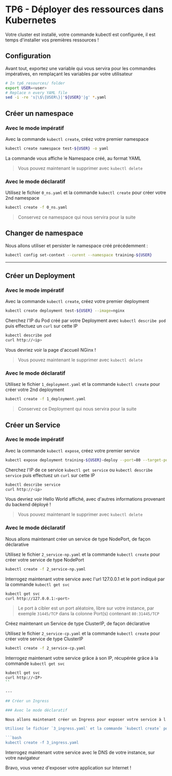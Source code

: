 # TP6 - Déployer des ressources dans Kubernetes

Votre cluster est installé, votre commande kubectl est configurée, il est temps d'installer vos premières ressources !

## Configuration

Avant tout, exportez une variable qui vous servira pour les commandes impératives, en remplaçant les variables par votre utilisateur

```bash
# In tp6_resources/ folder
export USER=<user>
# Replace n every YAML file
sed -i -re 's|\$\{USER\}|'${USER}'|g' *.yaml
```

## Créer un namespace

### Avec le mode impératif 

Avec la commande `kubectl create`, créez votre premier namespace

```bash
kubectl create namespace test-${USER} -o yaml
```

La commande vous affiche le Namespace créé, au format YAML

> Vous pouvez maintenant le supprimer avec `kubectl delete`

### Avec le mode déclaratif

Utilisez le fichier `0_ns.yaml` et la commande `kubectl create` pour créer votre 2nd namespace

```bash
kubectl create -f 0_ns.yaml
```

> Conservez ce namespace qui nous servira pour la suite

## Changer de namespace

Nous allons utiliser et persister le namespace créé précédemment :

```bash
kubectl config set-context --curent --namespace training-${USER}
```

---

## Créer un Deployment

### Avec le mode impératif 

Avec la commande `kubectl create`, créez votre premier deployment

```bash
kubectl create deployment test-${USER} --image=nginx
```

Cherchez l'IP du Pod créé par votre Deployment avec `kubectl describe pod` puis effectuez un `curl` sur cette IP

```bash
kubectl describe pod
curl http://<ip>
```

Vous devriez voir la page d'accueil NGinx !

> Vous pouvez maintenant le supprimer avec `kubectl delete`

### Avec le mode déclaratif

Utilisez le fichier `1_deployment.yaml` et la commande `kubectl create` pour créer votre 2nd deployment

```bash
kubectl create -f 1_deployment.yaml
```

> Conservez ce Deployment qui nous servira pour la suite

## Créer un Service

### Avec le mode impératif 

Avec la commande `kubectl expose`, créez votre premier service

```bash
kubectl expose deployment training-${USER}-deploy --port=80 --target-port=8080
```

Cherchez l'IP de ce service `kubectl get service` ou `kubectl describe service` puis effectuez un `curl` sur cette IP

```bash
kubectl describe service
curl http://<ip>
```

Vous devriez voir Hello World affiché, avec d'autres informations provenant du backend déployé !

> Vous pouvez maintenant le supprimer avec `kubectl delete`

### Avec le mode déclaratif

Nous allons maintenant créer un service de type NodePort, de façon déclarative

Utilisez le fichier `2_service-np.yaml` et la commande `kubectl create` pour créer votre service de type NodePort

```bash
kubectl create -f 2_service-np.yaml
```

Interrogez maintenant votre service avec l'url 127.0.0.1 et le port indiqué par la commande `kubectl get svc`

```bash
kubectl get svc
curl http://127.0.0.1:<port>
```

> Le port à cibler est un port aléatoire, libre sur votre instance, par exemple `31445/TCP` dans la colonne Port(s) contenant `80:31445/TCP`

Créez maintenant un Service de type ClusterIP, de façon déclarative

Utilisez le fichier `2_service-cp.yaml` et la commande `kubectl create` pour créer votre service de type ClusterIP

```bash
kubectl create -f 2_service-cp.yaml
```

Interrogez maintenant votre service grâce à son IP, récupérée grâce à la commande `kubectl get svc`

```bash
kubectl get svc
curl http://<IP>
``

---

## Créer un Ingress

### Avec le mode déclaratif

Nous allons maintenant créer un Ingress pour exposer votre service à l'extérieur de votre cluster

Utilisez le fichier `3_ingress.yaml` et la commande `kubectl create` pour créer votre Ingress

```bash
kubectl create -f 3_ingress.yaml
```

Interrogez maintenant votre service avec le DNS de votre instance, sur votre navigateur

Bravo, vous venez d'exposer votre application sur Internet !

